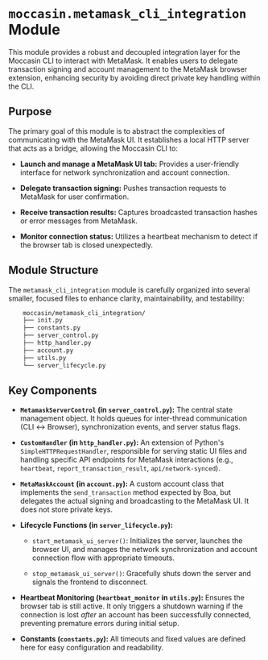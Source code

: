 # `moccasin.metamask_cli_integration` Module

This module provides a robust and decoupled integration layer for the Moccasin CLI to interact with MetaMask. It enables users to delegate transaction signing and account management to the MetaMask browser extension, enhancing security by avoiding direct private key handling within the CLI.

## Purpose

The primary goal of this module is to abstract the complexities of communicating with the MetaMask UI. It establishes a local HTTP server that acts as a bridge, allowing the Moccasin CLI to:

- **Launch and manage a MetaMask UI tab:** Provides a user-friendly interface for network synchronization and account connection.

- **Delegate transaction signing:** Pushes transaction requests to MetaMask for user confirmation.

- **Receive transaction results:** Captures broadcasted transaction hashes or error messages from MetaMask.

- **Monitor connection status:** Utilizes a heartbeat mechanism to detect if the browser tab is closed unexpectedly.

## Module Structure

The `metamask_cli_integration` module is carefully organized into several smaller, focused files to enhance clarity, maintainability, and testability:

```bash
    moccasin/metamask_cli_integration/
    ├── init.py
    ├── constants.py
    ├── server_control.py
    ├── http_handler.py
    ├── account.py
    ├── utils.py
    └── server_lifecycle.py
```

## Key Components

- **`MetamaskServerControl` (in `server_control.py`):** The central state management object. It holds queues for inter-thread communication (CLI ↔ Browser), synchronization events, and server status flags.

- **`CustomHandler` (in `http_handler.py`):** An extension of Python's `SimpleHTTPRequestHandler`, responsible for serving static UI files and handling specific API endpoints for MetaMask interactions (e.g., `heartbeat`, `report_transaction_result`, `api/network-synced`).

- **`MetaMaskAccount` (in `account.py`):** A custom account class that implements the `send_transaction` method expected by Boa, but delegates the actual signing and broadcasting to the MetaMask UI. It does not store private keys.

- **Lifecycle Functions (in `server_lifecycle.py`):**

  - `start_metamask_ui_server()`: Initializes the server, launches the browser UI, and manages the network synchronization and account connection flow with appropriate timeouts.

  - `stop_metamask_ui_server()`: Gracefully shuts down the server and signals the frontend to disconnect.

- **Heartbeat Monitoring (`heartbeat_monitor` in `utils.py`):** Ensures the browser tab is still active. It only triggers a shutdown warning if the connection is lost _after_ an account has been successfully connected, preventing premature errors during initial setup.

- **Constants (`constants.py`):** All timeouts and fixed values are defined here for easy configuration and readability.
